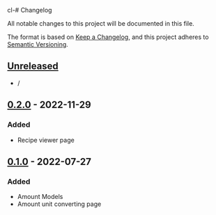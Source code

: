 cl-# Changelog

All notable changes to this project will be documented in this file.

The format is based on [Keep a Changelog],
and this project adheres to [Semantic Versioning].

## [Unreleased]

- /

## [0.2.0] - 2022-11-29

### Added

- Recipe viewer page

## [0.1.0] - 2022-07-27

### Added

- Amount Models
- Amount unit converting page

<!-- Links -->
[keep a changelog]: https://keepachangelog.com/en/1.0.0/
[semantic versioning]: https://semver.org/spec/v2.0.0.html

<!-- Versions -->
[unreleased]: https://github.com/Sugyo-In/cooking_calculator/compare/v0.2.0...HEAD
[0.2.0]: https://github.com/Sugyo-In/cooking_calculator/compare/v0.1.0...v0.2.0
[0.1.0]: https://github.com/Sugyo-In/cooking_calculator/releases/tag/v0.1.0
